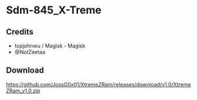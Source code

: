 # Sdm-845_X-Treme

## Credits
- topjohnwu / Magisk - Magisk
- @NotZeetaa

## Download 
https://github.com/JossG0x01/XtremeZRam/releases/download/v1.0/XtremeZRam_v1.0.zip
